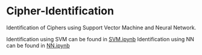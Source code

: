# Cipher-Identification
Identification of Ciphers using Support Vector Machine and Neural Network.

Identification using SVM can be found in [SVM.ipynb](https://github.com/Ujjwal-9/Cipher-Identification/blob/master/SVM.ipynb)
Identification using NN can be found in [NN.ipynb](https://github.com/Ujjwal-9/Cipher-Identification/blob/master/NN.ipynb) 